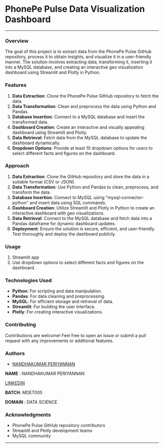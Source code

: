 # PhonePe Pulse Data Visualization Dashboard

---

### Overview
The goal of this project is to extract data from the PhonePe Pulse GitHub repository, process it to obtain insights, and visualize it in a user-friendly manner. The solution involves extracting data, transforming it, inserting it into a MySQL database, and creating an interactive geo visualization dashboard using Streamlit and Plotly in Python.

### Features
1. **Data Extraction**: Clone the PhonePe Pulse GitHub repository to fetch the data.
2. **Data Transformation**: Clean and preprocess the data using Python and Pandas.
3. **Database Insertion**: Connect to a MySQL database and insert the transformed data.
4. **Dashboard Creation**: Create an interactive and visually appealing dashboard using Streamlit and Plotly.
5. **Data Retrieval**: Fetch data from the MySQL database to update the dashboard dynamically.
6. **Dropdown Options**: Provide at least 10 dropdown options for users to select different facts and figures on the dashboard.

### Approach
1. **Data Extraction**: Clone the GitHub repository and store the data in a suitable format (CSV or JSON).
2. **Data Transformation**: Use Python and Pandas to clean, preprocess, and transform the data.
3. **Database Insertion**: Connect to MySQL using "mysql-connector-python" and insert data using SQL commands.
4. **Dashboard Creation**: Utilize Streamlit and Plotly in Python to create an interactive dashboard with geo visualizations.
5. **Data Retrieval**: Connect to the MySQL database and fetch data into a Pandas dataframe for dynamic dashboard updates.
6. **Deployment**: Ensure the solution is secure, efficient, and user-friendly. Test thoroughly and deploy the dashboard publicly.


### Usage
1. Streamlit app
2. Use dropdown options to select different facts and figures on the dashboard.

### Technologies Used
- **Python**: For scripting and data manipulation.
- **Pandas**: For data cleaning and preprocessing.
- **MySQL**: For efficient storage and retrieval of data.
- **Streamlit**: For building the user interface.
- **Plotly**: For creating interactive visualizations.

### Contributing
Contributions are welcome! Feel free to open an issue or submit a pull request with any improvements or additional features.

### Authors
- [NANDHAKUMAR PERIYANNAN](https://github.com/NANDHAKUMAR-PERIYANNAN)

**NAME** : NANDHAKUMAR PERIYANNAN

[LINKEDIN](https://www.linkedin.com/in/nandhakumar-periyannan-0b7427203?lipi=urn%3Ali%3Apage%3Ad_flagship3_profile_view_base_contact_details%3BPQHJoIDLT6Gkr27wujV5BA%3D%3D)

**BATCH**: MDET005

**DOMAIN** : DATA SCIENCE

### Acknowledgments
- PhonePe Pulse GitHub repository contributors
- Streamlit and Plotly development teams
- MySQL community

---



